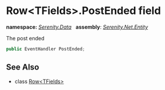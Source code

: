 # Row&lt;TFields&gt;.PostEnded field
**namespace:** *[Serenity.Data](../../README.md#serenity.data-namespace)*   **assembly**: *[Serenity.Net.Entity](../../README.md)*

The post ended

```csharp
public EventHandler PostEnded;
```

## See Also

* class [Row&lt;TFields&gt;](../Row-1.md)